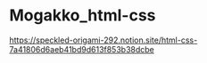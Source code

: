 # Mogakko_html-css

https://speckled-origami-292.notion.site/html-css-7a41806d6aeb41bd9d613f853b38dcbe
